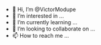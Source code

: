 - 👋 Hi, I’m @VictorModupe
- 👀 I’m interested in ...
- 🌱 I’m currently learning ...
- 💞️ I’m looking to collaborate on ...
- 📫 How to reach me ...

<!---
VictorModupe/VictorModupe is a ✨ special ✨ repository because its `README.md` (this file) appears on your GitHub profile.
You can click the Preview link to take a look at your changes.
--->
